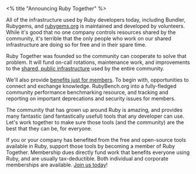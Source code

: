 <% title "Announcing Ruby Together" %>

All of the infrastructure used by Ruby developers today, including Bundler, Rubygems, and [rubygems.org]() is maintained and developed by volunteers.  While it's good that no one company controls resources shared by the community, it's terrible that the only people who work on our shared infrastructure are doing so for free and in their spare time.

Ruby Together was founded so the community can cooperate to solve that problem. It will fund on-call rotations, maintenance work, and improvements to the [shared, public infrastructure][projects] used by the entire community.

We'll also provide [benefits just for members][benefits]. To begin with, opportunities to connect and exchange knowledge.  RubyBench.org into a fully-fledged community performance benchmarking resource, and tracking and reporting on important deprecations and security issues for members.

The community that has grown up around Ruby is amazing, and provides many fantastic (and fantastically useful) tools that any developer can use. Let's work together to make sure those tools (and the community) are the best that they can be, for everyone.

If you or your company has benefited from the free and open-source tools available in Ruby, support those tools by becoming a member of Ruby Together. Membership dues directly fund work that benefits everyone using Ruby, and are usually tax-deductible. Both individual and corporate memberships are available. [Join us today][join]!

[projects]: <%= projects_path %>
[benefits]: <%= benefits_path %>
[join]: <%= join_path %>